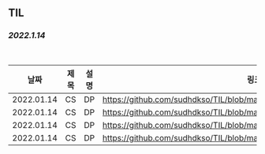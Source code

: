 ## TIL

### ***2022.1.14***

<br/>

| 날짜 | 제목  | 설명              | 링크     |
| ---- | ----- | ----------------- | -------- |
| 2022.01.14 | CS | DP | https://github.com/sudhdkso/TIL/blob/main/CS/DynamicProgramming/11722.md|
| 2022.01.14 | CS | DP | https://github.com/sudhdkso/TIL/blob/main/CS/DynamicProgramming/11051.md|
| 2022.01.14 | CS | DP | https://github.com/sudhdkso/TIL/blob/main/CS/DynamicProgramming/2839.md|
| 2022.01.14 | CS | DP | https://github.com/sudhdkso/TIL/blob/main/CS/DynamicProgramming/9461.md|




